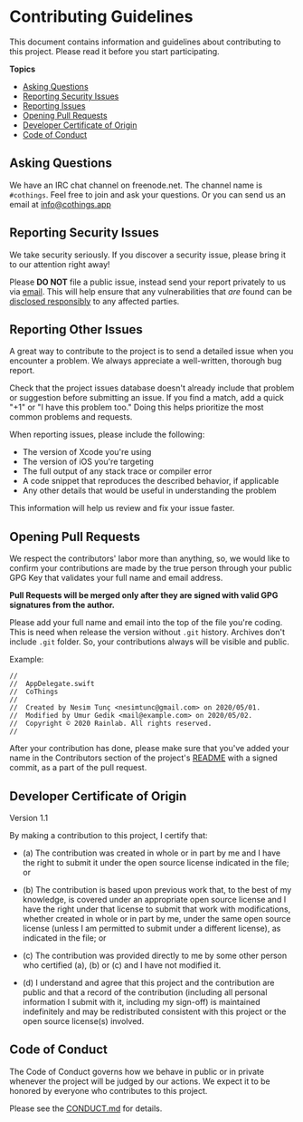 # Contributing Guidelines

This document contains information and guidelines about contributing to this project.
Please read it before you start participating.

**Topics**

* [Asking Questions](#asking-questions)
* [Reporting Security Issues](#reporting-security-issues)
* [Reporting Issues](#reporting-other-issues)
* [Opening Pull Requests](#opening-pull-requests)
* [Developer Certificate of Origin](#developer-certificate-of-origin)
* [Code of Conduct](#code-of-conduct)

## Asking Questions

We have an IRC chat channel on freenode.net. The channel name is `#cothings`.
Feel free to join and ask your questions. Or you can send us an email at <info@cothings.app>

## Reporting Security Issues

We take  security seriously. If you discover a security issue, please bring it to our attention right away!

Please **DO NOT** file a public issue,
instead send your report privately to us via [email](mailto:info@cothings.app?subject=Security%20Issue).
This will help ensure that any vulnerabilities that _are_ found
can be [disclosed responsibly](https://en.wikipedia.org/wiki/Responsible_disclosure)
to any affected parties.

## Reporting Other Issues

A great way to contribute to the project
is to send a detailed issue when you encounter a problem.
We always appreciate a well-written, thorough bug report.

Check that the project issues database
doesn't already include that problem or suggestion before submitting an issue.
If you find a match, add a quick "+1" or "I have this problem too."
Doing this helps prioritize the most common problems and requests.

When reporting issues, please include the following:

* The version of Xcode you're using
* The version of iOS you're targeting
* The full output of any stack trace or compiler error
* A code snippet that reproduces the described behavior, if applicable
* Any other details that would be useful in understanding the problem

This information will help us review and fix your issue faster.

## Opening Pull Requests

We respect the contributors' labor more than anything, so, we would like to confirm your contributions are made by the true person through your public GPG Key that validates your full name and email address.

**Pull Requests will be merged only after they are signed with valid GPG signatures from the author.**

Please add your full name and email into the top of the file you're coding. This is need when release the version without `.git` history. Archives don't include  `.git` folder. So, your contributions always will be visible and public.

Example:
```
//
//  AppDelegate.swift
//  CoThings
//
//  Created by Nesim Tunç <nesimtunc@gmail.com> on 2020/05/01.
//  Modified by Umur Gedik <mail@example.com> on 2020/05/02.
//  Copyright © 2020 Rainlab. All rights reserved.
//
```

After your contribution has done, please make sure that you've added your name in the Contributors section of the project's [README](readme.md#Contributors) with a signed commit, as a part of the pull request. 

## Developer Certificate of Origin
Version 1.1

By making a contribution to this project, I certify that:

- (a) The contribution was created in whole or in part by me and I
have the right to submit it under the open source license
indicated in the file; or

- (b) The contribution is based upon previous work that, to the best
of my knowledge, is covered under an appropriate open source
license and I have the right under that license to submit that
work with modifications, whether created in whole or in part
by me, under the same open source license (unless I am
permitted to submit under a different license), as indicated
in the file; or

- (c) The contribution was provided directly to me by some other
person who certified (a), (b) or (c) and I have not modified
it.

- (d) I understand and agree that this project and the contribution
are public and that a record of the contribution (including all
personal information I submit with it, including my sign-off) is
maintained indefinitely and may be redistributed consistent with
this project or the open source license(s) involved.

## Code of Conduct

The Code of Conduct governs how we behave in public or in private whenever the project will be judged by our actions. We expect it to be honored by everyone who contributes to this project.

Please see the [CONDUCT.md](CONDUCT.md) for details.
